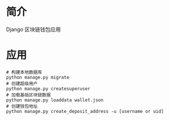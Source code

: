 # 简介

Django 区块链钱包应用

# 应用

```
# 构建本地数据库
python manage.py migrate
# 创建超级用户
python manage.py createsuperuser
# 加载基础区块链数据
python manage.py loaddata wallet.json
# 创建钱包地址
python manage.py create_deposit_address -u [username or uid]
```
